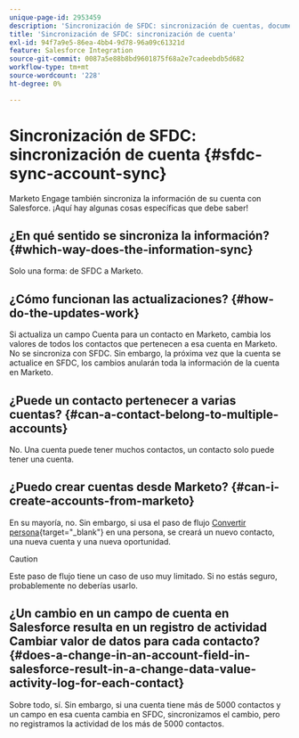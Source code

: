 ```yaml
---
unique-page-id: 2953459
description: 'Sincronización de SFDC: sincronización de cuentas, documentos de Marketo: documentación del producto'
title: 'Sincronización de SFDC: sincronización de cuenta'
exl-id: 94f7a9e5-86ea-4bb4-9d78-96a09c61321d
feature: Salesforce Integration
source-git-commit: 0087a5e88b8bd9601875f68a2e7cadeebdb5d682
workflow-type: tm+mt
source-wordcount: '228'
ht-degree: 0%

---
```


# Sincronización de SFDC: sincronización de cuenta {#sfdc-sync-account-sync}

Marketo Engage también sincroniza la información de su cuenta con Salesforce. ¡Aquí hay algunas cosas específicas que debe saber!

## ¿En qué sentido se sincroniza la información? {#which-way-does-the-information-sync}

Solo una forma: de SFDC a Marketo.

## ¿Cómo funcionan las actualizaciones? {#how-do-the-updates-work}

Si actualiza un campo Cuenta para un contacto en Marketo, cambia los valores de todos los contactos que pertenecen a esa cuenta en Marketo. No se sincroniza con SFDC. Sin embargo, la próxima vez que la cuenta se actualice en SFDC, los cambios anularán toda la información de la cuenta en Marketo.

## ¿Puede un contacto pertenecer a varias cuentas?  {#can-a-contact-belong-to-multiple-accounts}

No. Una cuenta puede tener muchos contactos, un contacto solo puede tener una cuenta.

## ¿Puedo crear cuentas desde Marketo? {#can-i-create-accounts-from-marketo}

En su mayoría, no. Sin embargo, si usa el paso de flujo [Convertir persona](/help/marketo/product-docs/core-marketo-concepts/smart-campaigns/flow-actions/convert-person.md){target="_blank"} en una persona, se creará un nuevo contacto, una nueva cuenta y una nueva oportunidad.

>[!CAUTION]
>
>Este paso de flujo tiene un caso de uso muy limitado. Si no estás seguro, probablemente no deberías usarlo.

## ¿Un cambio en un campo de cuenta en Salesforce resulta en un registro de actividad Cambiar valor de datos para cada contacto?  {#does-a-change-in-an-account-field-in-salesforce-result-in-a-change-data-value-activity-log-for-each-contact}

Sobre todo, sí. Sin embargo, si una cuenta tiene más de 5000 contactos y un campo en esa cuenta cambia en SFDC, sincronizamos el cambio, pero no registramos la actividad de los más de 5000 contactos.
